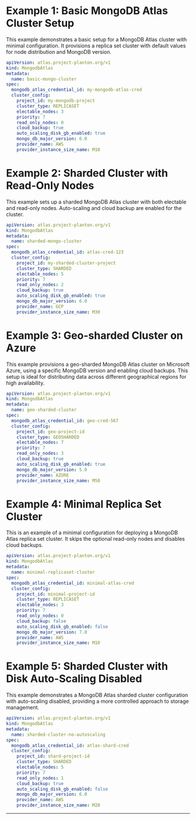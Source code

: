 # Example 1: Basic MongoDB Atlas Cluster Setup

This example demonstrates a basic setup for a MongoDB Atlas cluster with minimal configuration. It provisions a replica set cluster with default values for node distribution and MongoDB version.

```yaml
apiVersion: atlas.project-planton.org/v1
kind: MongodbAtlas
metadata:
  name: basic-mongo-cluster
spec:
  mongodb_atlas_credential_id: my-mongodb-atlas-cred
  cluster_config:
    project_id: my-mongodb-project
    cluster_type: REPLICASET
    electable_nodes: 3
    priority: 7
    read_only_nodes: 0
    cloud_backup: true
    auto_scaling_disk_gb_enabled: true
    mongo_db_major_version: 6.0
    provider_name: AWS
    provider_instance_size_name: M10
```

# Example 2: Sharded Cluster with Read-Only Nodes

This example sets up a sharded MongoDB Atlas cluster with both electable and read-only nodes. Auto-scaling and cloud backup are enabled for the cluster.

```yaml
apiVersion: atlas.project-planton.org/v1
kind: MongodbAtlas
metadata:
  name: sharded-mongo-cluster
spec:
  mongodb_atlas_credential_id: atlas-cred-123
  cluster_config:
    project_id: my-sharded-cluster-project
    cluster_type: SHARDED
    electable_nodes: 5
    priority: 7
    read_only_nodes: 2
    cloud_backup: true
    auto_scaling_disk_gb_enabled: true
    mongo_db_major_version: 6.0
    provider_name: GCP
    provider_instance_size_name: M30
```

# Example 3: Geo-sharded Cluster on Azure

This example provisions a geo-sharded MongoDB Atlas cluster on Microsoft Azure, using a specific MongoDB version and enabling cloud backups. This setup is ideal for distributing data across different geographical regions for high availability.

```yaml
apiVersion: atlas.project-planton.org/v1
kind: MongodbAtlas
metadata:
  name: geo-sharded-cluster
spec:
  mongodb_atlas_credential_id: geo-cred-567
  cluster_config:
    project_id: geo-project-id
    cluster_type: GEOSHARDED
    electable_nodes: 7
    priority: 7
    read_only_nodes: 3
    cloud_backup: true
    auto_scaling_disk_gb_enabled: true
    mongo_db_major_version: 5.0
    provider_name: AZURE
    provider_instance_size_name: M50
```

# Example 4: Minimal Replica Set Cluster

This is an example of a minimal configuration for deploying a MongoDB Atlas replica set cluster. It skips the optional read-only nodes and disables cloud backups.

```yaml
apiVersion: atlas.project-planton.org/v1
kind: MongodbAtlas
metadata:
  name: minimal-replicaset-cluster
spec:
  mongodb_atlas_credential_id: minimal-atlas-cred
  cluster_config:
    project_id: minimal-project-id
    cluster_type: REPLICASET
    electable_nodes: 3
    priority: 7
    read_only_nodes: 0
    cloud_backup: false
    auto_scaling_disk_gb_enabled: false
    mongo_db_major_version: 7.0
    provider_name: AWS
    provider_instance_size_name: M10
```

# Example 5: Sharded Cluster with Disk Auto-Scaling Disabled

This example demonstrates a MongoDB Atlas sharded cluster configuration with auto-scaling disabled, providing a more controlled approach to storage management.

```yaml
apiVersion: atlas.project-planton.org/v1
kind: MongodbAtlas
metadata:
  name: sharded-cluster-no-autoscaling
spec:
  mongodb_atlas_credential_id: atlas-shard-cred
  cluster_config:
    project_id: shard-project-id
    cluster_type: SHARDED
    electable_nodes: 5
    priority: 7
    read_only_nodes: 1
    cloud_backup: true
    auto_scaling_disk_gb_enabled: false
    mongo_db_major_version: 6.0
    provider_name: AWS
    provider_instance_size_name: M20
```

---
